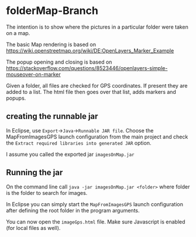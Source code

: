 # folderMap-Branch
The intention is to show where the pictures in a particular folder were taken on a map.

The basic Map rendering is based on
https://wiki.openstreetmap.org/wiki/DE:OpenLayers_Marker_Example

The popup opening and closing is based on
https://stackoverflow.com/questions/8523446/openlayers-simple-mouseover-on-marker

Given a folder, all files are checked for GPS coordinates.
If present they are added to a list.
The html file then goes over that list, adds markers and popups.

## creating the runnable jar

In Eclipse, use `Export`->`Java`->`Runnable JAR file`.
Choose the MapFromImagesGPS launch configuration from the main project and check the `Extract required libraries into generated JAR` option.

I assume you called the exported jar `imagesOnMap.jar`

## Running the jar

On the command line call `java -jar imagesOnMap.jar <folder>` where folder is the folder to search for images.

In Eclipse you can simply start the `MapFromImagesGPS` launch configuration after defining the root folder in the program arguments.

You can now open the `imageGps.html` file. Make sure Javascript is enabled (for local files as well).